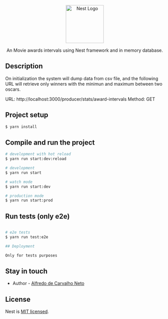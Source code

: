 <p align="center">
  <a href="http://nestjs.com/" target="blank"><img src="https://nestjs.com/img/logo-small.svg" width="120" alt="Nest Logo" /></a>
</p>

[circleci-image]: https://img.shields.io/circleci/build/github/nestjs/nest/master?token=abc123def456
[circleci-url]: https://circleci.com/gh/nestjs/nest

  <p align="center">An Movie awards intervals using Nest framework and in memory database.</p>

## Description

On initialization the system will dump data from csv file, and the following URL will retrieve only winners with the minimun and maximum between two oscars.

URL: http://localhost:3000/producer/stats/award-intervals
Method: GET

## Project setup

```bash
$ yarn install
```

## Compile and run the project

```bash
# development with hot reload
$ yarn run start:dev:reload

# development
$ yarn run start

# watch mode
$ yarn run start:dev

# production mode
$ yarn run start:prod
```

## Run tests (only e2e)

```bash

# e2e tests
$ yarn run test:e2e

## Deployment

Only for tests purposes

```

## Stay in touch

- Author - [Alfredo de Carvalho Neto](https://linkedin.com/in/alfredo-carvalho-neto)

## License

Nest is [MIT licensed](https://github.com/nestjs/nest/blob/master/LICENSE).
